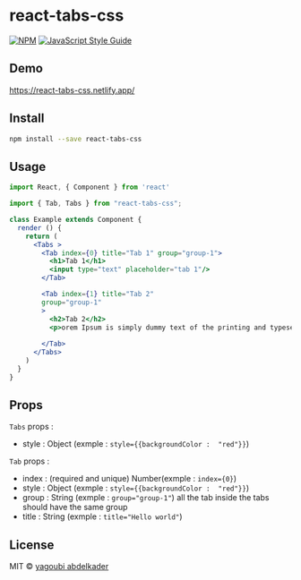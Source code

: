 # react-tabs-css

> 

[![NPM](https://img.shields.io/npm/v/react-tabs-css.svg)](https://www.npmjs.com/package/react-tabs-css) [![JavaScript Style Guide](https://img.shields.io/badge/code_style-standard-brightgreen.svg)](https://standardjs.com)
## Demo
https://react-tabs-css.netlify.app/

## Install

```bash
npm install --save react-tabs-css
```

## Usage

```jsx
import React, { Component } from 'react'

import { Tab, Tabs } from "react-tabs-css";

class Example extends Component {
  render () {
    return (
      <Tabs >
        <Tab index={0} title="Tab 1" group="group-1">
          <h1>Tab 1</h1>
          <input type="text" placeholder="tab 1"/>
        </Tab>

        <Tab index={1} title="Tab 2" 
        group="group-1"
        >
          <h2>Tab 2</h2>
          <p>orem Ipsum is simply dummy text of the printing and typesetting industry. Lorem Ipsum has been the industry's standard dummy text ever since the 1500s,</p>
         
        </Tab>
      </Tabs>
    )
  }
}
```
## Props
```Tabs``` props : 
- style : Object (exmple : ```style={{backgroundColor :  "red"}}```)

```Tab``` props : 
- index : (required and unique) Number(exmple : ```index={0}```)
- style : Object (exmple : ```style={{backgroundColor :  "red"}}```)
- group : String (exmple : ```group="group-1"```) all the tab inside the tabs should have the same group
- title : String (exmple : ```title="Hello world"```)


## License

MIT © [yagoubi abdelkader](https://github.com/yagoubigithub)
